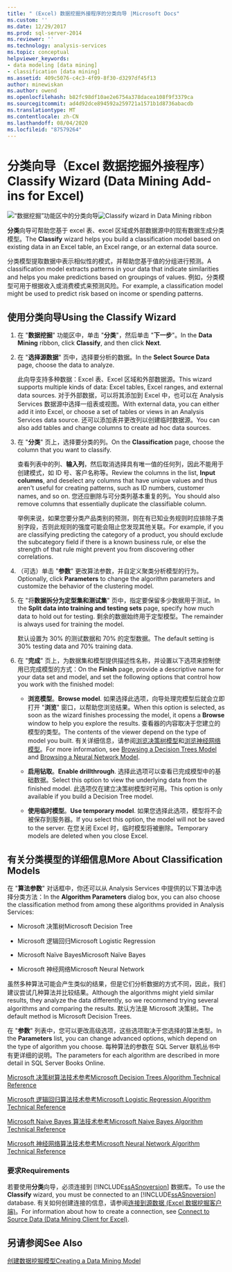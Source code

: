 ```yaml
---
title: " (Excel) 数据挖掘外接程序的分类向导 |Microsoft Docs"
ms.custom: ''
ms.date: 12/29/2017
ms.prod: sql-server-2014
ms.reviewer: ''
ms.technology: analysis-services
ms.topic: conceptual
helpviewer_keywords:
- data modeling [data mining]
- classification [data mining]
ms.assetid: 409c5076-c4c3-4f09-8f30-d3297df45f13
author: minewiskan
ms.author: owend
ms.openlocfilehash: b82fc98df10ae2e6754a378dacea108f9f3379ca
ms.sourcegitcommit: ad4d92dce894592a259721a1571b1d8736abacdb
ms.translationtype: MT
ms.contentlocale: zh-CN
ms.lasthandoff: 08/04/2020
ms.locfileid: "87579264"
---
```

# <a name="classify-wizard-data-mining-add-ins-for-excel"></a><span data-ttu-id="dcce0-102">分类向导（Excel 数据挖掘外接程序）</span><span class="sxs-lookup"><span data-stu-id="dcce0-102">Classify Wizard (Data Mining Add-ins for Excel)</span></span>
  <span data-ttu-id="dcce0-103">![“数据挖掘”功能区中的分类向导](media/dmc-classify.gif "“数据挖掘”功能区中的分类向导")</span><span class="sxs-lookup"><span data-stu-id="dcce0-103">![Classify wizard in Data Mining ribbon](media/dmc-classify.gif "Classify wizard in Data Mining ribbon")</span></span>  
  
 <span data-ttu-id="dcce0-104">**分类**向导可帮助您基于 excel 表、excel 区域或外部数据源中的现有数据生成分类模型。</span><span class="sxs-lookup"><span data-stu-id="dcce0-104">The **Classify** wizard helps you build a classification model based on existing data in an Excel table, an Excel range, or an external data source.</span></span>  
  
 <span data-ttu-id="dcce0-105">分类模型提取数据中表示相似性的模式，并帮助您基于值的分组进行预测。</span><span class="sxs-lookup"><span data-stu-id="dcce0-105">A classification model extracts patterns in your data that indicate similarities and helps you make predictions based on groupings of values.</span></span> <span data-ttu-id="dcce0-106">例如，分类模型可用于根据收入或消费模式来预测风险。</span><span class="sxs-lookup"><span data-stu-id="dcce0-106">For example, a classification model might be used to predict risk based on income or spending patterns.</span></span>  
  
## <a name="using-the-classify-wizard"></a><span data-ttu-id="dcce0-107">使用分类向导</span><span class="sxs-lookup"><span data-stu-id="dcce0-107">Using the Classify Wizard</span></span>  
  
1.  <span data-ttu-id="dcce0-108">在 "**数据挖掘**" 功能区中，单击 "**分类**"，然后单击 "**下一步**"。</span><span class="sxs-lookup"><span data-stu-id="dcce0-108">In the **Data Mining** ribbon, click **Classify**, and then click **Next**.</span></span>  
  
2.  <span data-ttu-id="dcce0-109">在 "**选择源数据**" 页中，选择要分析的数据。</span><span class="sxs-lookup"><span data-stu-id="dcce0-109">In the **Select Source Data** page, choose the data to analyze.</span></span>  
  
     <span data-ttu-id="dcce0-110">此向导支持多种数据：Excel 表、Excel 区域和外部数据源。</span><span class="sxs-lookup"><span data-stu-id="dcce0-110">This wizard supports multiple kinds of data: Excel tables, Excel ranges, and external data sources.</span></span> <span data-ttu-id="dcce0-111">对于外部数据，可以将其添加到 Excel 中，也可以在 Analysis Services 数据源中选择一组表或视图。</span><span class="sxs-lookup"><span data-stu-id="dcce0-111">With external data, you can either add it into Excel, or choose a set of tables or views in an Analysis Services data source.</span></span> <span data-ttu-id="dcce0-112">还可以添加表并更改列以创建临时数据源。</span><span class="sxs-lookup"><span data-stu-id="dcce0-112">You can also add tables and change columns to create ad hoc data sources.</span></span>  
  
3.  <span data-ttu-id="dcce0-113">在 "**分类**" 页上，选择要分类的列。</span><span class="sxs-lookup"><span data-stu-id="dcce0-113">On the **Classification** page, choose the column that you want to classify.</span></span>  
  
     <span data-ttu-id="dcce0-114">查看列表中的列、**输入列**，然后取消选择具有唯一值的任何列，因此不能用于创建模式，如 ID 号、客户名称等。</span><span class="sxs-lookup"><span data-stu-id="dcce0-114">Review the columns in the list, **Input columns**, and deselect any columns that have unique values and thus aren't useful for creating patterns, such as ID numbers, customer names, and so on.</span></span> <span data-ttu-id="dcce0-115">您还应删除与可分类列基本重复的列。</span><span class="sxs-lookup"><span data-stu-id="dcce0-115">You should also remove columns that essentially duplicate the classifiable column.</span></span>  
  
     <span data-ttu-id="dcce0-116">举例来说，如果您要分类产品类别的预测，则在有已知业务规则时应排除子类别字段，否则此规则的强度可能会阻止您发现其他关联。</span><span class="sxs-lookup"><span data-stu-id="dcce0-116">For example, if you are classifying predicting the category of a product, you should exclude the subcategory field if there is a known business rule, or else the strength of that rule might prevent you from discovering other correlations.</span></span>  
  
4.  <span data-ttu-id="dcce0-117">（可选）单击 "**参数**" 更改算法参数，并自定义聚类分析模型的行为。</span><span class="sxs-lookup"><span data-stu-id="dcce0-117">Optionally, click **Parameters** to change the algorithm parameters and customize the behavior of the clustering model.</span></span>  
  
5.  <span data-ttu-id="dcce0-118">在 "将**数据拆分为定型集和测试集**" 页中，指定要保留多少数据用于测试。</span><span class="sxs-lookup"><span data-stu-id="dcce0-118">In the **Split data into training and testing sets** page, specify how much data to hold out for testing.</span></span> <span data-ttu-id="dcce0-119">剩余的数据始终用于定型模型。</span><span class="sxs-lookup"><span data-stu-id="dcce0-119">The remainder is always used for training the model.</span></span>  
  
     <span data-ttu-id="dcce0-120">默认设置为 30% 的测试数据和 70% 的定型数据。</span><span class="sxs-lookup"><span data-stu-id="dcce0-120">The default setting is 30% testing data and 70% training data.</span></span>  
  
6.  <span data-ttu-id="dcce0-121">在 "**完成**" 页上，为数据集和模型提供描述性名称，并设置以下选项来控制使用已完成模型的方式：</span><span class="sxs-lookup"><span data-stu-id="dcce0-121">On the **Finish** page, provide a descriptive name for your data set and model, and set the following options that control how you work with the finished model:</span></span>  
  
    -   <span data-ttu-id="dcce0-122">**浏览模型**。</span><span class="sxs-lookup"><span data-stu-id="dcce0-122">**Browse model**.</span></span> <span data-ttu-id="dcce0-123">如果选择此选项，向导处理完模型后就会立即打开 "**浏览**" 窗口，以帮助您浏览结果。</span><span class="sxs-lookup"><span data-stu-id="dcce0-123">When this option is selected, as soon as the wizard finishes processing the model, it opens a **Browse** window to help you explore the results.</span></span> <span data-ttu-id="dcce0-124">查看器的内容取决于您建立的模型的类型。</span><span class="sxs-lookup"><span data-stu-id="dcce0-124">The contents of the viewer depend on the type of model you built.</span></span> <span data-ttu-id="dcce0-125">有关详细信息，请参阅[浏览决策树模型](browsing-a-decision-trees-model.md)和[浏览神经网络模型](browsing-a-neural-network-model.md)。</span><span class="sxs-lookup"><span data-stu-id="dcce0-125">For more information, see [Browsing a Decision Trees Model](browsing-a-decision-trees-model.md) and [Browsing a Neural Network Model](browsing-a-neural-network-model.md).</span></span>  
  
    -   <span data-ttu-id="dcce0-126">**启用钻取**。</span><span class="sxs-lookup"><span data-stu-id="dcce0-126">**Enable drillthrough**.</span></span> <span data-ttu-id="dcce0-127">选择此选项可以查看已完成模型中的基础数据。</span><span class="sxs-lookup"><span data-stu-id="dcce0-127">Select this option to view the underlying data from the finished model.</span></span> <span data-ttu-id="dcce0-128">此选项仅在建立决策树模型时可用。</span><span class="sxs-lookup"><span data-stu-id="dcce0-128">This option is only available if you build a Decision Tree model.</span></span>  
  
    -   <span data-ttu-id="dcce0-129">**使用临时模型**。</span><span class="sxs-lookup"><span data-stu-id="dcce0-129">**Use temporary model**.</span></span> <span data-ttu-id="dcce0-130">如果您选择此选项，模型将不会被保存到服务器。</span><span class="sxs-lookup"><span data-stu-id="dcce0-130">If you select this option, the model will not be saved to the server.</span></span> <span data-ttu-id="dcce0-131">在您关闭 Excel 时，临时模型将被删除。</span><span class="sxs-lookup"><span data-stu-id="dcce0-131">Temporary models are deleted when you close Excel.</span></span>  
  
## <a name="more-about-classification-models"></a><span data-ttu-id="dcce0-132">有关分类模型的详细信息</span><span class="sxs-lookup"><span data-stu-id="dcce0-132">More About Classification Models</span></span>  
 <span data-ttu-id="dcce0-133">在 "**算法参数**" 对话框中，你还可以从 Analysis Services 中提供的以下算法中选择分类方法：</span><span class="sxs-lookup"><span data-stu-id="dcce0-133">In the **Algorithm Parameters** dialog box, you can also choose the classification method from among these algorithms provided in Analysis Services:</span></span>  
  
-   <span data-ttu-id="dcce0-134">Microsoft 决策树</span><span class="sxs-lookup"><span data-stu-id="dcce0-134">Microsoft Decision Tree</span></span>  
  
-   <span data-ttu-id="dcce0-135">Microsoft 逻辑回归</span><span class="sxs-lookup"><span data-stu-id="dcce0-135">Microsoft Logistic Regression</span></span>  
  
-   <span data-ttu-id="dcce0-136">Microsoft Naïve Bayes</span><span class="sxs-lookup"><span data-stu-id="dcce0-136">Microsoft Naïve Bayes</span></span>  
  
-   <span data-ttu-id="dcce0-137">Microsoft 神经网络</span><span class="sxs-lookup"><span data-stu-id="dcce0-137">Microsoft Neural Network</span></span>  
  
 <span data-ttu-id="dcce0-138">虽然多种算法可能会产生类似的结果，但是它们分析数据的方式不同，因此，我们建议尝试几种算法并比较结果。</span><span class="sxs-lookup"><span data-stu-id="dcce0-138">Although the algorithms might yield similar results, they analyze the data differently, so we recommend trying several algorithms and comparing the results.</span></span> <span data-ttu-id="dcce0-139">默认方法是 Microsoft 决策树。</span><span class="sxs-lookup"><span data-stu-id="dcce0-139">The default method is Microsoft Decision Trees.</span></span>  
  
 <span data-ttu-id="dcce0-140">在 "**参数**" 列表中，您可以更改高级选项，这些选项取决于您选择的算法类型。</span><span class="sxs-lookup"><span data-stu-id="dcce0-140">In the **Parameters** list, you can change advanced options, which depend on the type of algorithm you choose.</span></span> <span data-ttu-id="dcce0-141">每种算法的参数在 SQL Server 联机丛书中有更详细的说明。</span><span class="sxs-lookup"><span data-stu-id="dcce0-141">The parameters for each algorithm are described in more detail in SQL Server Books Online.</span></span>  
  
 [<span data-ttu-id="dcce0-142">Microsoft 决策树算法技术参考</span><span class="sxs-lookup"><span data-stu-id="dcce0-142">Microsoft Decision Trees Algorithm Technical Reference</span></span>](data-mining/microsoft-decision-trees-algorithm-technical-reference.md)  
  
 [<span data-ttu-id="dcce0-143">Microsoft 逻辑回归算法技术参考</span><span class="sxs-lookup"><span data-stu-id="dcce0-143">Microsoft Logistic Regression Algorithm Technical Reference</span></span>](data-mining/microsoft-logistic-regression-algorithm-technical-reference.md)  
  
 [<span data-ttu-id="dcce0-144">Microsoft Naive Bayes 算法技术参考</span><span class="sxs-lookup"><span data-stu-id="dcce0-144">Microsoft Naive Bayes Algorithm Technical Reference</span></span>](data-mining/microsoft-naive-bayes-algorithm-technical-reference.md)  
  
 [<span data-ttu-id="dcce0-145">Microsoft 神经网络算法技术参考</span><span class="sxs-lookup"><span data-stu-id="dcce0-145">Microsoft Neural Network Algorithm Technical Reference</span></span>](data-mining/microsoft-neural-network-algorithm-technical-reference.md)  
  
### <a name="requirements"></a><span data-ttu-id="dcce0-146">要求</span><span class="sxs-lookup"><span data-stu-id="dcce0-146">Requirements</span></span>  
 <span data-ttu-id="dcce0-147">若要使用**分类**向导，必须连接到 [!INCLUDE[ssASnoversion](../includes/ssasnoversion-md.md)] 数据库。</span><span class="sxs-lookup"><span data-stu-id="dcce0-147">To use the **Classify** wizard, you must be connected to an [!INCLUDE[ssASnoversion](../includes/ssasnoversion-md.md)] database.</span></span> <span data-ttu-id="dcce0-148">有关如何创建连接的信息，请参阅[连接到源数据 &#40;Excel 数据挖掘客户端&#41;](connect-to-source-data-data-mining-client-for-excel.md)。</span><span class="sxs-lookup"><span data-stu-id="dcce0-148">For information about how to create a connection, see [Connect to Source Data &#40;Data Mining Client for Excel&#41;](connect-to-source-data-data-mining-client-for-excel.md).</span></span>  
  
## <a name="see-also"></a><span data-ttu-id="dcce0-149">另请参阅</span><span class="sxs-lookup"><span data-stu-id="dcce0-149">See Also</span></span>  
 [<span data-ttu-id="dcce0-150">创建数据挖掘模型</span><span class="sxs-lookup"><span data-stu-id="dcce0-150">Creating a Data Mining Model</span></span>](creating-a-data-mining-model.md)  
  
  
